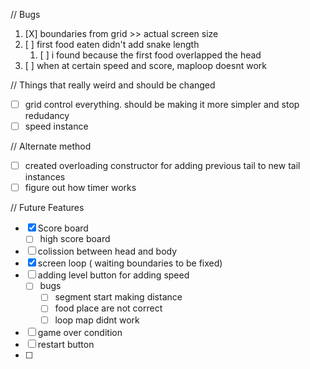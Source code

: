 // Bugs

1. [X] boundaries from grid >> actual screen size
2. [ ] first food eaten didn't add snake length
    1. [ ] i found because the first food overlapped the head
3. [ ] when at certain speed and score, maploop doesnt work

// Things that really weird and should be changed

* [ ] grid control everything. should be making it more simpler and stop redudancy
* [ ] speed instance

// Alternate method

* [ ] created overloading constructor for adding previous tail to new tail instances
* [ ] figure out how timer works

// Future Features

* [X] Score board
  * [ ] high score board
* [ ] colission between head and body
* [X] screen loop ( waiting boundaries to be fixed)
* [ ] adding level button for adding speed
  * [ ] bugs
    * [ ] segment start making distance
    * [ ] food place are not correct
    * [ ] loop map didnt work
* [ ] game over condition
* [ ] restart button
* [ ]
